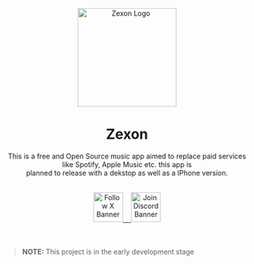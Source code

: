 <div align="center">
  <img width="200" alt="Zexon Logo" src="https://github.com/zexon-app/.github/assets/70103896/2fe51bac-1e19-4370-8971-f13bb7241f1b">
  <h1>Zexon</h1>
  <p>This is a free and Open Source music app aimed to replace paid services like Spotify, Apple Music etc. this app is<br>planned to release with a dekstop as well as a IPhone version.</p>
  
  <br>

  <a href="https://twitter.com/zexonapp">
    <img height="60px" alt="Follow X Banner" src="https://github.com/zexon-app/.github/assets/70103896/9818575c-5866-497d-b47d-3ec858bae881">ㅤ
  </a>
  
  <a href="https://discord.gg/aX9T49je">
    <img height="60px" alt="Join Discord Banner" src="https://github.com/zexon-app/.github/assets/70103896/eb6b0789-3d5d-4dd7-b499-bbfb22e27c1e">
  </a>
</div>

<br>
<br>

> **NOTE:** This project is in the early development stage
